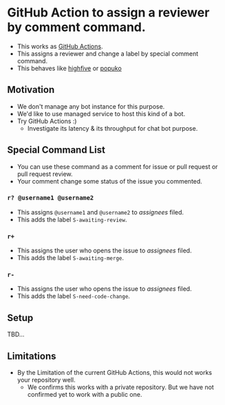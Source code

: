 # GitHub Action to assign a reviewer by comment command.

* This works as [GitHub Actions](https://developer.github.com/actions/).
* This assigns a reviewer and change a label by special comment command. 
* This behaves like [highfive](https://github.com/servo/highfive) or [popuko](https://github.com/voyagegroup/popuko)


## Motivation

* We don't manage any bot instance for this purpose.
* We'd like to use managed service to host this kind of a bot.
* Try GitHub Actions :)
    * Investigate its latency & its throughput for chat bot purpose.


## Special Command List

* You can use these command as a comment for issue or pull request or pull request review.
* Your comment change some status of the issue you commented.

### `r? @username1 @username2`

* This assigns `@username1` and `@username2` to _assignees_ filed.
* This adds the label `S-awaiting-review`.

### `r+`

* This assigns the user who opens the issue to _assignees_ filed.
* This adds the label `S-awaiting-merge`.

### `r-`

* This assigns the user who opens the issue to _assignees_ filed.
* This adds the label `S-need-code-change`.


## Setup

TBD...


## Limitations

* By the Limitation of the current GitHub Actions, this would not works your repository well.
    * We confirms this works with a private repository. But we have not confirmed yet to work with a public one.